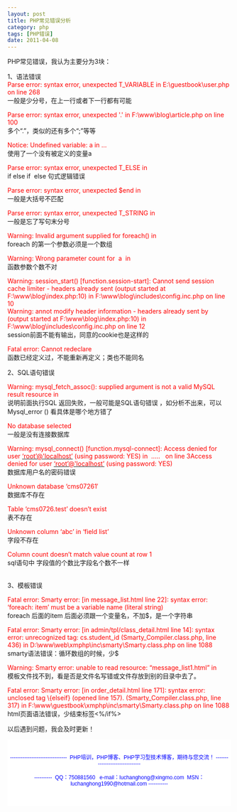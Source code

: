 ```yaml
---
layout: post
title: PHP常见错误分析
category: php
tags: [PHP错误]
date: 2011-04-08
---
```

<p>PHP常见错误，我认为主要分为3块：</p>
<p>1、语法错误<br />
<span style="color: #ff0000">Parse error: syntax error, unexpected T_VARIABLE in E:\guestbook\user.php on line 268<br />
</span>一般是少分号，在上一行或者下一行都有可能</p>
<p><span style="color: #ff0000">Parse error: syntax error, unexpected '.' in F:\www\blog\article.php on line 100</span><br />
多个&ldquo;.&rdquo;，类似的还有多个&ldquo;;&rdquo;等等</p>
<p><span style="color: #ff0000">Notice: Undefined variable: a in ... </span><br />
使用了一个没有被定义的变量a</p>
<p><span style="color: #ff0000">Parse error: syntax error, unexpected T_ELSE in&nbsp;&nbsp; </span><br />
if else if&nbsp; else 句式逻辑错误</p>
<p><span style="color: #ff0000">Parse error: syntax error, unexpected $end in&nbsp; </span><br />
一般是大括号不匹配</p>
<p><span style="color: #ff0000">Parse error: syntax error, unexpected T_STRING in</span><br />
一般是忘了写句末分号</p>
<p><span style="color: #ff0000">Warning: Invalid argument supplied for foreach() in </span><br />
foreach 的第一个参数必须是一个数组</p>
<p><span style="color: #ff0000">Warning: Wrong parameter count for&nbsp;&nbsp;a &nbsp;in </span><br />
函数参数个数不对</p>
<p><span style="color: #ff0000">Warning: session_start() [function.session-start]: Cannot send session cache limiter - headers already sent (output started at F:\www\blog\index.php:10) in F:\www\blog\includes\config.inc.php on line 10<br />
Warning: annot modify header information - headers already sent by (output started at F:\www\blog\index.php:10) in F:\www\blog\includes\config.inc.php on line 12</span><br />
session前面不能有输出，同意的cookie也是这样的</p>
<p><span style="color: #ff0000">Fatal error: Cannot redeclare </span><br />
函数已经定义过，不能重新再定义；类也不能同名</p>
<p>2、SQL语句错误</p>
<p><span style="color: #ff0000">Warning: mysql_fetch_assoc(): supplied argument is not a valid MySQL result resource in <br />
</span>说明前面执行SQL 返回失败，一般可能是SQL语句错误 ，如分析不出来，可以Mysql_error () 看具体是哪个地方错了</p>
<p><span style="color: #ff0000">No database selected </span><br />
一般是没有连接数据库</p>
<p><span style="color: #ff0000">Warning: mysql_connect() [function.mysql-connect]: Access denied for user </span><a href="mailto:&lsquo;root&rsquo;@'localhost&rsquo;"><span style="color: #ff0000">&lsquo;root&rsquo;@'localhost&rsquo;</span></a><span style="color: #ff0000"> (using password: YES) in&nbsp; &hellip;..&nbsp;&nbsp; on line 3Access denied for user </span><a href="mailto:&lsquo;root&rsquo;@'localhost&rsquo;"><span style="color: #ff0000">&lsquo;root&rsquo;@'localhost&rsquo;</span></a><span style="color: #ff0000"> (using password: YES)<br />
</span>数据库用户名的密码错误</p>
<p><span style="color: #ff0000">Unknown database &lsquo;cms07261&prime; </span><br />
数据库不存在</p>
<p><span style="color: #ff0000">Table &lsquo;cms0726.test&rsquo; doesn&rsquo;t exist </span><br />
表不存在</p>
<p><span style="color: #ff0000">Unknown column &lsquo;abc&rsquo; in &lsquo;field list&rsquo; </span><br />
字段不存在</p>
<p><span style="color: #ff0000">Column count doesn&rsquo;t match value count at row 1</span><br />
sql语句中 字段值的个数比字段名个数不一样</p>
<p><br />
3、模板错误</p>
<p><span style="color: #ff0000">Fatal error: Smarty error: [in message_list.html line 22]: syntax error: &lsquo;foreach: item&rsquo; must be a variable name (literal string) <br />
</span>foreach 后面的item 后面必须跟一个变量名，不加$，是一个字符串</p>
<p><span style="color: #ff0000">Fatal error: Smarty error: [in admin/tpl/class_detail.html line 14]: syntax error: unrecognized tag: cs.student_id (Smarty_Compiler.class.php, line 436) in D:\www\web\xmphp\inc\smarty\Smarty.class.php on line 1088<br />
</span>smarty语法错误：循环数组的时候，少$</p>
<p><span style="color: #ff0000">Warning: Smarty error: unable to read resource: &ldquo;message_list1.html&rdquo; in <br />
</span>模板文件找不到，看是否是文件名写错或文件存放到别的目录中去了。</p>
<p><span style="color: #ff0000">Fatal error: Smarty error: [in order_detail.html line 171]: syntax error: unclosed tag \{elseif} (opened line 157). (Smarty_Compiler.class.php, line 317) in F:\www\guestbook\xmphp\inc\smarty\Smarty.class.php on line 1088<br />
</span>html页面语法错误，少结束标签&lt;%/if%&gt;</p>
<p>以后遇到问题，我会及时更新！</p>
<div style="padding-bottom: 5px; background-color: rgb(255,255,255); margin: 0px; padding-left: 5px; padding-right: 5px; font-family: Arial, Verdana, sans-serif; font-size: 12px; padding-top: 5px">
<p style="text-align: center"><span style="color: rgb(0,0,255)"><br />
</span><span style="color: rgb(0,0,255)">--------------------------------&nbsp; PHP培训，PHP博客、PHP学习型技术博客，期待与您交流！ -------------------------------<br />
<br />
----------&nbsp; QQ：750881560&nbsp;&nbsp; e-mail：luchanghong@xingmo.com&nbsp; MSN：luchanghong1990@hotmail.com -----------</span></p>
<p style="text-align: center">&nbsp;</p>
</div>
